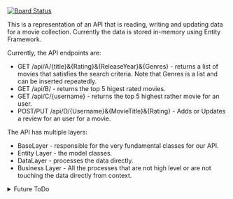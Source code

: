 [![Board Status](https://dev.azure.com/VGaraba/2f45c7ca-819f-477b-a388-bb430ce44a15/9807f194-35fc-4006-80d3-8d0d8af2c7d0/_apis/work/boardbadge/5ead1fc5-90ae-4808-80f3-a5d138921545)](https://dev.azure.com/VGaraba/2f45c7ca-819f-477b-a388-bb430ce44a15/_boards/board/t/9807f194-35fc-4006-80d3-8d0d8af2c7d0/Microsoft.RequirementCategory)

This is a representation of an API that is reading, writing and updating data for a movie collection.
Currently the data is stored in-memory using Entity Framework.

Currently, the API endpoints are:

* GET /api/A/{title}&{Rating}&{ReleaseYear}&{Genres} - returns a list of movies that satisfies the search criteria. Note that Genres is a list and can be inserted repeatedly.
* GET /api/B/ - returns the top 5 higest rated movies.
* GET /api/C/{username} - returns the top 5 highest rather movie for an user.
* POST/PUT /api/D/{Username}&{MovieTitle}&{Rating} - Adds or Updates a review for an user for a movie.

The API has multiple layers:
* BaseLayer - responsible for the very fundamental classes for our API.
* Entity Layer - the model classes.
* DataLayer - processes the data directly.
* Business Layer - All the processes that are not high level or are not touching the data directly from context.

<details>
  <summary>Future ToDo</summary>

  ```
  * Create a CacheManager to save the retrieved data and improving time performance.
  * Implement BO / DO layer to be async 
  * Middleware securty and token authorisation
  * Create Test cases for API endpoints
  * Create a ModelView for each model entity to be returned by the API;
  ```
</details>
